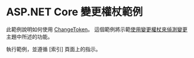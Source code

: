 # <a name="aspnet-core-change-token-sample"></a>ASP.NET Core 變更權杖範例

此範例說明如何使用 [ChangeToken](https://docs.microsoft.com/dotnet/api/microsoft.extensions.primitives.changetoken)。 這個範例將示範[使用變更權杖來偵測變更](https://docs.microsoft.com/aspnet/core/fundamentals/primitives/change-tokens)主題中所述的功能。

執行範例，並遵循 [索引] 頁面上的指示。
